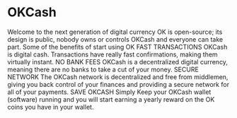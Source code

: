 # OKCash
Welcome to the next generation of digital currency OK is open-source; its design is public, nobody owns or  controls OKCash and everyone can take part. Some of the benefits of start using OK   FAST TRANSACTIONS OKCash is digital cash. Transactions have really fast confirmations, making them virtually instant.  NO BANK FEES OKCash is a decentralized digital currency, meaning there are no banks to take a cut of your money.  SECURE NETWORK The OKCash network is decentralized and free from middlemen, giving you back control of your finances and providing a secure network for all of your payments.  SAVE OKCASH Simply Keep your OKCash wallet (software) running and you will start earning a yearly reward on the OK coins you have in your wallet. 

